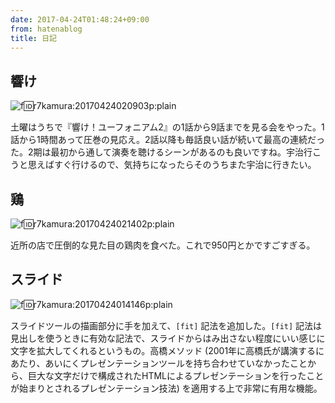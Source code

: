 ```yaml
---
date: 2017-04-24T01:48:24+09:00
from: hatenablog
title: 日記
---
```

## 響け

![f:id:r7kamura:20170424020903p:plain](https://cdn-ak.f.st-hatena.com/images/fotolife/r/r7kamura/20170424/20170424020903.png "f:id:r7kamura:20170424020903p:plain")

土曜はうちで『響け！ユーフォニアム2』の1話から9話までを見る会をやった。1話から1時間あって圧巻の見応え。2話以降も毎話良い話が続いて最高の連続だった。2期は最初から通して演奏を聴けるシーンがあるのも良いですね。宇治行こうと思えばすぐ行けるので、気持ちになったらそのうちまた宇治に行きたい。

## 鶏

![f:id:r7kamura:20170424021402p:plain](https://cdn-ak.f.st-hatena.com/images/fotolife/r/r7kamura/20170424/20170424021402.png "f:id:r7kamura:20170424021402p:plain")

近所の店で圧倒的な見た目の鶏肉を食べた。これで950円とかですごすぎる。

## スライド

![f:id:r7kamura:20170424014146p:plain](https://cdn-ak.f.st-hatena.com/images/fotolife/r/r7kamura/20170424/20170424014146.png "f:id:r7kamura:20170424014146p:plain")

スライドツールの描画部分に手を加えて、`[fit]` 記法を追加した。`[fit]` 記法は見出しを使うときに有効な記法で、スライドからはみ出さない程度にいい感じに文字を拡大してくれるというもの。高橋メソッド (2001年に高橋氏が講演するにあたり、あいにくプレゼンテーションツールを持ち合わせていなかったことから、巨大な文字だけで構成されたHTMLによるプレゼンテーションを行ったことが始まりとされるプレゼンテーション技法) を適用する上で非常に有用な機能。

